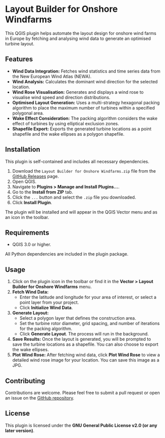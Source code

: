# Layout Builder for Onshore Windfarms

This QGIS plugin helps automate the layout design for onshore wind farms in Europe by fetching and analysing wind data to generate an optimised turbine layout.

## Features

*   **Wind Data Integration:** Fetches wind statistics and time series data from the New European Wind Atlas (NEWA).
*   **Wind Analysis:** Calculates the dominant wind direction for the selected location.
*   **Wind Rose Visualisation:** Generates and displays a  wind rose to visualise wind speed and direction distributions.
*   **Optimised Layout Generation:** Uses a multi-strategy hexagonal packing algorithm to place the maximum number of turbines within a specified polygonal area.
*   **Wake Effect Consideration:** The packing algorithm considers the wake effect of turbines by using elliptical exclusion zones.
*   **Shapefile Export:** Exports the generated turbine locations as a point shapefile and the wake ellipses as a polygon shapefile.

## Installation

This plugin is self-contained and includes all necessary dependencies.

1.  Download the `Layout Builder for Onshore Windfarms.zip` file from the [GitHub Releases](https://github.com/PranavJ-23/qgis-windfarm-layout-builder/releases) page.
2.  Open QGIS.
3.  Navigate to **Plugins > Manage and Install Plugins...**.
4.  Go to the **Install from ZIP** tab.
5.  Click the `...` button and select the `.zip` file you downloaded.
6.  Click **Install Plugin**.

The plugin will be installed and will appear in the QGIS Vector menu and as an icon in the toolbar.

## Requirements

*   QGIS 3.0 or higher.

All Python dependencies are included in the plugin package.

## Usage

1.  Click on the plugin icon in the toolbar or find it in the **Vector > Layout Builder for Onshore Windfarms** menu.
2.  **Fetch Wind Data:**
    *   Enter the latitude and longitude for your area of interest, or select a point layer from your project.
    *   Click **Initialize Wind Data**.
3.  **Generate Layout:**
    *   Select a polygon layer that defines the construction area.
    *   Set the turbine rotor diameter, grid spacing, and number of iterations for the packing algorithm.
    *   Click **Generate Layout**. The process will run in the background.
4.  **Save Results:** Once the layout is generated, you will be prompted to save the turbine locations as a shapefile. You can also choose to export the wake ellipses.
5.  **Plot Wind Rose:** After fetching wind data, click **Plot Wind Rose** to view a detailed wind rose image for your location. You can save this image as a JPG.

## Contributing

Contributions are welcome. Please feel free to submit a pull request or open an issue on the [GitHub repository](https://github.com/PranavJ-23/qgis-windfarm-layout-builder).

## License

This plugin is licensed under the **GNU General Public License v2.0 (or any later version)**.
